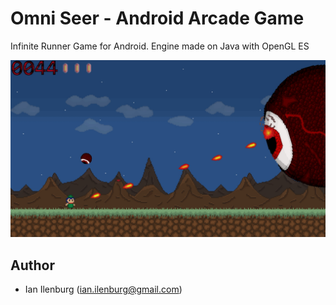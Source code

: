 # Omni Seer - Android Arcade Game
Infinite Runner Game for Android. Engine made on Java with OpenGL ES 

![Game Image](game.jpg)

## Author

- Ian Ilenburg (ian.ilenburg@gmail.com)